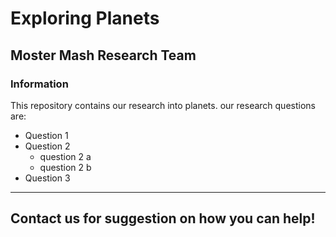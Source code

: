 # Exploring Planets 

## Moster Mash Research Team

### Information

This repository contains our research into planets. our research questions are:
* Question 1
* Question 2 
   - question 2 a
   - question 2 b 
* Question 3 

---
Contact us for suggestion on how you can help!
---
